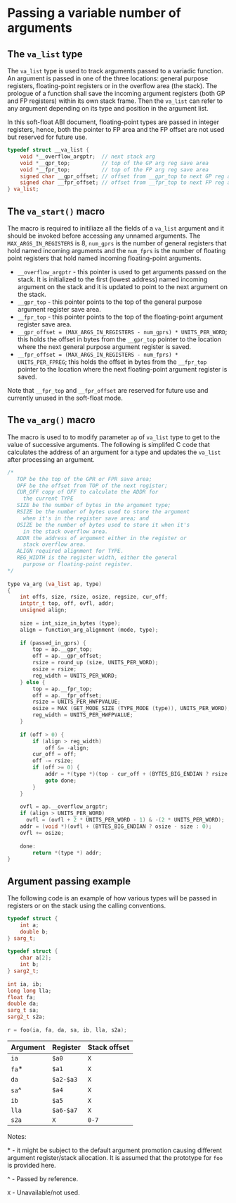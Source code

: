 # Passing a variable number of arguments

## The `va_list` type

The `va_list` type is used to track arguments passed to a variadic function.
An argument is passed in one of the three locations: general purpose
registers, floating-point registers or in the overflow area (the stack).
The prologue of a function shall save the incoming argument registers (both GP
and FP registers) within its own stack frame. Then the `va_list` can refer to
any argument depending on its type and position in the argument list.

In this soft-float ABI document, floating-point types are passed in integer
registers, hence, both the pointer to FP area and the FP offset are not used
but reserved for future use.

``` C++
typedef struct __va_list {
    void *__overflow_argptr;  // next stack arg
    void *__gpr_top;          // top of the GP arg reg save area
    void *__fpr_top;          // top of the FP arg reg save area
    signed char __gpr_offset; // offset from __gpr_top to next GP reg arg
    signed char __fpr_offset; // offset from __fpr_top to next FP reg arg
} va_list;
```

## The `va_start()` macro

The macro is required to initiliaze all the fields of a `va_list` argument and
it should be invoked before accessing any unnamed arguments.
The `MAX_ARGS_IN_REGISTERS` is 8, `num_gprs` is the number of general
registers that hold named incoming arguments and the `num_fprs` is the number
of floating point registers that hold named incoming floating-point arguments.

* `__overflow_argptr` - this pointer is used to get arguments passed on
the stack. It is initialized to the first (lowest address) named incoming
argument on the stack and it is updated to point to the next argument on
the stack.
* `__gpr_top` - this pointer points to the top of the general purpose argument
register save area.
* `__fpr_top` - this pointer points to the top of the floating-point argument
register save area.
* `__gpr_offset = (MAX_ARGS_IN_REGISTERS - num_gprs) * UNITS_PER_WORD`; this
holds the offset in bytes from the `__gpr_top` pointer to the location where
the next general purpose argument register is saved.
* `__fpr_offset = (MAX_ARGS_IN_REGISTERS - num_fprs) * UNITS_PER_FPREG`; this
holds the offset in bytes from the `__fpr_top` pointer to the location where
the next floating-point argument register is saved.

Note that `__fpr_top` and `__fpr_offset` are reserved for future use and
currently unused in the soft-float mode.

## The `va_arg()` macro

The macro is used to to modify parameter `ap` of `va_list` type to get to the
value of successive arguments. The following is simplifed C code that
calculates the address of an argument for a type and updates the `va_list`
after processing an argument.

``` C++
/*
   TOP be the top of the GPR or FPR save area;            
   OFF be the offset from TOP of the next register;
   CUR_OFF copy of OFF to calculate the ADDR for
     the current TYPE              
   SIZE be the number of bytes in the argument type;      
   RSIZE be the number of bytes used to store the argument
     when it's in the register save area; and             
   OSIZE be the number of bytes used to store it when it's
     in the stack overflow area.
   ADDR the address of argument either in the register or
     stack overflow area.
   ALIGN required alignment for TYPE.
   REG_WIDTH is the register width, either the general
     purpose or floating-point register.
*/
 
type va_arg (va_list ap, type)
{
    int offs, size, rsize, osize, regsize, cur_off;
    intptr_t top, off, ovfl, addr;
    unsigned align;
 
    size = int_size_in_bytes (type);
    align = function_arg_alignment (mode, type);
 
    if (passed_in_gprs) {
        top = ap.__gpr_top;
        off = ap.__gpr_offset;
        rsize = round_up (size, UNITS_PER_WORD);
        osize = rsize; 
        reg_width = UNITS_PER_WORD;
    } else {
        top = ap.__fpr_top;
        off = ap.__fpr_offset;
        rsize = UNITS_PER_HWFPVALUE;
        osize = MAX (GET_MODE_SIZE (TYPE_MODE (type)), UNITS_PER_WORD);
        reg_width = UNITS_PER_HWFPVALUE;
    }
 
    if (off > 0) {
        if (align > reg_width)
            off &= -align;
        cur_off = off;
        off -= rsize;
        if (off >= 0) {
            addr = *(type *)(top - cur_off + (BYTES_BIG_ENDIAN ? rsize - size : 0));
            goto done;
        }
    }
 
    ovfl = ap.__overflow_argptr;
    if (align > UNITS_PER_WORD)
      ovfl = (ovfl + 2 * UNITS_PER_WORD - 1) & -(2 * UNITS_PER_WORD);
    addr = (void *)(ovfl + (BYTES_BIG_ENDIAN ? osize - size : 0);
    ovfl += osize;
  
    done:
        return *(type *) addr;
}
```

## Argument passing example

The following code is an example of how various types will be passed in
registers or on the stack using the calling conventions.

``` C++
typedef struct {
    int a;
    double b;
} sarg_t;
 
typedef struct {
    char a[2];
    int b;
} sarg2_t;
 
int ia, ib;
long long lla;
float fa;
double da;
sarg_t sa;
sarg2_t s2a;
 
r = foo(ia, fa, da, sa, ib, lla, s2a);
```
|Argument | Register  | Stack offset
|---------|-----------|---------
|`ia`	  | `$a0`     |   `X`
|`fa`*	  | `$a1`     |   `X`
|`da`	  | `$a2-$a3` |   `X`
|`sa`^	  | `$a4`     |   `X`
|`ib`	  | `$a5`     |   `X`
|`lla`	  | `$a6-$a7` |   `X`
|`s2a`	  | `X`       | `0-7`

Notes:

\* - it might be subject to the default argument promotion causing different
argument register/stack allocation. It is assumed that the prototype for `foo`
is provided here.

^ - Passed by reference.

`X` - Unavailable/not used.

